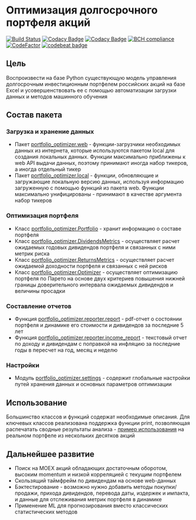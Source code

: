 # Оптимизация долгосрочного портфеля акций

[![Build Status](https://travis-ci.org/WLM1ke/PortfolioOptimizer.svg?branch=master)](https://travis-ci.org/WLM1ke/PortfolioOptimizer)
[![Codacy Badge](https://api.codacy.com/project/badge/Coverage/18d7bd2be5f34466b1884250ffea3066)](https://www.codacy.com/app/wlmike/PortfolioOptimizer?utm_source=github.com&utm_medium=referral&utm_content=WLM1ke/PortfolioOptimizer&utm_campaign=Badge_Coverage)
[![Codacy Badge](https://api.codacy.com/project/badge/Grade/18d7bd2be5f34466b1884250ffea3066)](https://www.codacy.com/app/wlmike/PortfolioOptimizer?utm_source=github.com&amp;utm_medium=referral&amp;utm_content=WLM1ke/PortfolioOptimizer&amp;utm_campaign=Badge_Grade)
[![BCH compliance](https://bettercodehub.com/edge/badge/WLM1ke/PortfolioOptimizer?branch=master)](https://bettercodehub.com/)
[![CodeFactor](https://www.codefactor.io/repository/github/wlm1ke/portfoliooptimizer/badge)](https://www.codefactor.io/repository/github/wlm1ke/portfoliooptimizer)
[![codebeat badge](https://codebeat.co/badges/104a3651-e8cb-4df9-aad5-ca7b4b38099a)](https://codebeat.co/projects/github-com-wlm1ke-portfoliooptimizer-master)

## Цель
Воспроизвести на базе Python существующую модель управления долгосрочным инвестиционным портфелем российских акций на базе Excel и усовершенствовать ее с помощью автоматизации загрузки данных и методов машинного обучения

## Состав пакета
### Загрузка и хранение данных
- Пакет [portfolio_optimizer.web](https://github.com/WLM1ke/PortfolioOptimizer/tree/master/src/portfolio_optimizer/web) -  функции-загрузчики необходимых данных из интернета, которые используются пакетом local для создания локальных данных. Функции максимально приближены к web API выдачи данных, поэтому принимают иногда набор тикеров, а иногда отдельный тикер
- Пакет [portfolio_optimizer.local](https://github.com/WLM1ke/PortfolioOptimizer/tree/master/src/portfolio_optimizer/local) - функции, обновляющие и загружающие локальную версию данных, используя информацию загруженную с помощью функций из пакета web. Функции максимально унифицированы - принимают в качестве аргумента набор тикеров
### Оптимизация портфеля
- Класс [portfolio_optimizer.Portfolio](https://github.com/WLM1ke/PortfolioOptimizer/blob/master/src/portfolio_optimizer/portfolio.py) - хранит информацию о составе портфеля
- Класс [portfolio_optimizer.DividendsMetrics](https://github.com/WLM1ke/PortfolioOptimizer/blob/master/src/portfolio_optimizer/dividends_metrics.py) - осуществляет расчет ожидаемых годовых дивидендов портфеля и связанных с ними метрик риска
- Класс [portfolio_optimizer.ReturnsMetrics](https://github.com/WLM1ke/PortfolioOptimizer/blob/master/src/portfolio_optimizer/returns_metrics.py) - осуществляет расчет ожидаемой доходности портфеля и связанных с ней рисков
- Класс [portfolio_optimizer.Optimizer](https://github.com/WLM1ke/PortfolioOptimizer/blob/master/src/portfolio_optimizer/optimizer.py) - осуществляет оптимизацию портфеля по Парето на основе двух критериев повышения нижней границы доверительного интервала ожидаемых дивидендов и величины просадки 
### Составление отчетов
- Функция [portfolio_optimizer.reporter.report](https://github.com/WLM1ke/PortfolioOptimizer/blob/master/src/portfolio_optimizer/reporter/reporter.py) - pdf-отчет о состоянии портфеля и динамике его стоимости и дивидендов за последние 5 лет
- Функция [portfolio_optimizer.reporter.income_report](https://github.com/WLM1ke/PortfolioOptimizer/blob/master/src/portfolio_optimizer/reporter/income_report.py) - текстовый отчет по доходу и дивидендам с поправкой на инфляцию за последние годы в пересчет на год, месяц и неделю 
### Настройки
- Модуль [portfolio_optimizer.settings](https://github.com/WLM1ke/PortfolioOptimizer/blob/master/src/portfolio_optimizer/settings.py) - содержит глобальные настройки путей хранения данных и основных параметров оптимизации

## Использование
Большинство классов и функций содержат необходимые описания. 
Для ключевых классов реализована поддержка функции print, позволяющая распечатать сводные результаты анализа - [пример использования](https://github.com/WLM1ke/PortfolioOptimizer/blob/master/example_and_test.py) на реальном портфеле из нескольких десятков акций

## Дальнейшее развитие
- Поиск на MOEX акций обладающих достаточным оборотом, высоким momentum и низкой корреляцией с текущим портфелем
- Скользящий таймфрейм по дивидендам на основе web-данных
- Бэктестирование - возможно нужно добавить методы покупки/продажи, прихода дивидендов, перевода даты, издержек и импакта, и данные для отслеживания метрик портфеля в динамике
- Применение ML для прогнозирования вместо классических статистических методов

